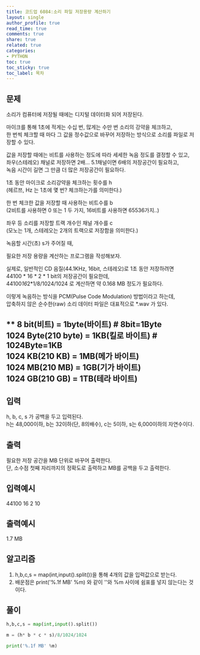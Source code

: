```yaml
---
title: 코드업 6084:소리 파일 저장용량 계산하기
layout: single
author_profile: true
read_time: true
comments: true
share: true
related: true
categories:
- PYTHON
toc: true
toc_sticky: true
toc_label: 목차
---
```


## 문제 
소리가 컴퓨터에 저장될 때에는 디지털 데이터화 되어 저장된다.<br>

마이크를 통해 1초에 적게는 수십 번, 많게는 수만 번 소리의 강약을 체크하고,<br>
한 번씩 체크할 때 마다 그 값을 정수값으로 바꾸어 저장하는 방식으로 소리를 파일로 저장할 수 있다.<br>

값을 저장할 때에는 비트를 사용하는 정도에 따라 세세한 녹음 정도를 결정할 수 있고,<br>
좌우(스테레오) 채널로 저장하면 2배… 5.1채널이면 6배의 저장공간이 필요하고,<br>
녹음 시간이 길면 그 만큼 더 많은 저장공간이 필요하다.<br>

1초 동안 마이크로 소리강약을 체크하는 횟수를 h<br>
(헤르쯔, Hz 는 1초에 몇 번? 체크하는가를 의미한다.)<br>

한 번 체크한 값을 저장할 때 사용하는 비트수를 b<br>
(2비트를 사용하면 0 또는 1 두 가지, 16비트를 사용하면 65536가지..)<br>

좌우 등 소리를 저장할 트랙 개수인 채널 개수를 c<br>
(모노는 1개, 스테레오는 2개의 트랙으로 저장함을 의미한다.)<br>

녹음할 시간(초) s가 주어질 때,<br>

필요한 저장 용량을 계산하는 프로그램을 작성해보자.<br>

실제로, 일반적인 CD 음질(44.1KHz, 16bit, 스테레오)로 1초 동안 저장하려면<br>
44100 * 16 * 2 * 1 bit의 저장공간이 필요한데,<br>
44100*16*2*1/8/1024/1024 로 계산하면 약 0.168 MB 정도가 필요하다.<br>

이렇게 녹음하는 방식을 PCM(Pulse Code Modulation) 방법이라고 하는데,<br>
압축하지 않은 순수한(raw) 소리 데이터 파일은 대표적으로 *.wav 가 있다.<br>

**
8 bit(비트) = 1byte(바이트) # 8bit=1Byte<br>
1024 Byte(210 byte) = 1KB(킬로 바이트)  # 1024Byte=1KB<br>
1024 KB(210 KB) = 1MB(메가 바이트)<br>
1024 MB(210 MB) = 1GB(기가 바이트)<br>
1024 GB(210 GB) = 1TB(테라 바이트)<br>
------

## 입력
h, b, c, s 가 공백을 두고 입력된다.<br>
h는 48,000이하, b는 32이하(단, 8의배수), c는 5이하, s는 6,000이하의 자연수이다.<br>

## 출력
필요한 저장 공간을 MB 단위로 바꾸어 출력한다.<br>
단, 소수점 첫째 자리까지의 정확도로 출력하고 MB를 공백을 두고 출력한다.<br>

## 입력예시
44100 16 2 10

## 출력예시
1.7 MB 


## 알고리즘
1. h,b,c,s = map(int,input().split())을 통해 4개의 값을 입력값으로 받는다. <br>
2. 배운점은 print('%.1f MB' %m) 와 같이 ''와 %m 사이에 쉼표를 넣지 않는다는 것이다. <br>

## 풀이
```python
h,b,c,s = map(int,input().split())

m = (h* b * c * s)/8/1024/1024

print('%.1f MB' %m)


```

